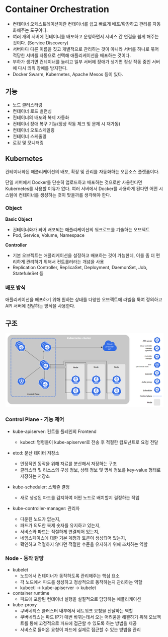 # Container Orchestration

- 컨테이너 오케스트레이션이란 컨테이너를 쉽고 빠르게 배포/확장하고 관리를 자동화해주는 도구이다.
- 여러 개의 서버에 컨테이너를 배포하고 운영하면서 서비스 간 연결을 쉽게 해주는 것이다. (Service Discovery)
- 서버마다 다른 이름을 짓고 개별적으로 관리하는 것이 아니라 서버를 하나로 묶어 적당한 서버를 자동으로 선택해 애플리케이션을 배포하는 것이다.
- 부하가 생기면 컨테이너를 늘리고 일부 서버에 장애가 생기면 정상 작동 중인 서버에 다시 띄워 장애를 방지한다.
- Docker Swarm, Kubernetes, Apache Mesos 등이 있다.

## 기능

- 노드 클러스터링
- 컨테이너 로드 밸런싱
- 컨테이너의 배포와 복제 자동화
- 컨테이너 장애 복구 기능(정상 작동 체크 및 문제 시 재가동)
- 컨테이너 오토스케일링
- 컨테이너 스케줄링
- 로깅 및 모니터링

## Kubernetes

컨테이너화된 애플리케이션의 배포, 확장 및 관리를 자동화하는 오픈소스 플랫폼이다.

단일 서버에서 Docker를 단순히 업로드하고 배포하는 것으로만 사용한다면 Kubernetes를 사용할 이유가 없다. 여러 서버에서 Docker를 사용하게 된다면 어떤 시스템에 컨테이너를 생성하는 것이 맞을까를 생각해야 한다.

### Object

**Basic Object**

- 컨테이너화가 되어 배포되는 애플리케이션의 워크로드를 기술하는 오브젝트
- Pod, Service, Volume, Namespace

**Controller**

- 기본 오브젝트는 애플리케이션을 설정하고 배포하는 것이 가능한데, 이를 좀 더 편리하게 관리하기 위해서 컨트롤러라는 개념을 사용
- Replication Controller, ReplicaSet, Deployment, DaemonSet, Job, StatefuleSet 등

### 배포 방식

애플리케이션을 배포하기 위해 원하는 상태를 다양한 오브젝트에 라벨을 툭여 정의하고 API 서버에 전달하는 방식을 사용한다.

## 구조

![README](./img/README_0.png)


### Control Plane - 기능 제어

-	kube-apiserver: 컨트롤 플레인의 Frontend
    - kubectl 명령들이 kube-apiserver로 전송 후 적절한 컴포넌트로 요청 전달
    
-	etcd: 분산 데이터 저장소
    - 안정적인 동작을 위해 자료를 분산해서 저장하는 구조
    - 클러스터 및 리소스의 구성 정보, 상태 정보 및 명세 정보를 key-value 형태로 저장하는 저장소
-	kube-scheduler: 스케쥴 결정
    - 새로 생성된 파드를 감지하여 어떤 노드로 배치할지 결정하는 작업
-	kube-controller-manager: 관리자
    - 다운된 노드가 없는지, 
    - 파드가 의도한 복제 숫자를 유지하고 있는지, 
    - 서비스와 파드는 적절하게 연결되어 있는지, 
    - 네임스페이스에 대한 기본 계정과 토큰이 생성되어 있는지,
    - 확인하고 적절하지 않다면 적절한 수준을 유지하기 위해 조치하는 역할

### Node - 동작 담당

-	kubelet
    - 노드에서 컨테이너가 동작하도록 관리해주는 핵심 요소
    - 각 노드에서 파드를 생성하고 정상적으로 동작하는지 관리하는 역할
    - kubectl → kube-apiserver → kubelet
-	container runtime
    - 파드에 포함된 컨테이너 실행을 실질적으로 담당하는 애플리케이션
-	kube-proxy
    - 쿠버네티스 클러스터 내부에서 네트워크 요청을 전달하는 역할
    - 쿠버네티스는 파드 IP가 매번 바뀌는데서 오는 어려움을 해결하기 위해 오브젝트를 통해 고정적으로 파드에 접근할 수 있도록 하는 방법을 제공
    - 서비스로 들어온 요청이 파드에 실제로 접근할 수 있는 방법을 관리

